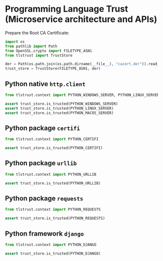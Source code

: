# Programming Language Trust (Microservice architecture and APIs)

Prepare the Root CA Certificate:

```py
import os
from pathlib import Path
from OpenSSL.crypto import FILETYPE_ASN1
from tlstrust import TrustStore

der = Path(os.path.join(os.path.dirname(__file__), "cacert.der")).read_bytes()
trust_store = TrustStore(FILETYPE_ASN1, der)
```

## Python native `http.client`

```py
from tlstrust.context import PYTHON_WINDOWS_SERVER, PYTHON_LINUX_SERVER, PYTHON_MACOS_SERVER

assert trust_store.is_trusted(PYTHON_WINDOWS_SERVER)
assert trust_store.is_trusted(PYTHON_LINUX_SERVER)
assert trust_store.is_trusted(PYTHON_MACOS_SERVER)
```

## Python package `certifi`

```py
from tlstrust.context import PYTHON_CERTIFI

assert trust_store.is_trusted(PYTHON_CERTIFI)
```

## Python package `urllib`

```py
from tlstrust.context import PYTHON_URLLIB

assert trust_store.is_trusted(PYTHON_URLLIB)
```

## Python package `requests`

```py
from tlstrust.context import PYTHON_REQUESTS

assert trust_store.is_trusted(PYTHON_REQUESTS)
```

## Python framework `django`

```py
from tlstrust.context import PYTHON_DJANGO

assert trust_store.is_trusted(PYTHON_DJANGO)
```
